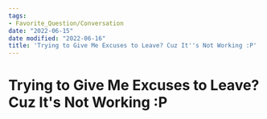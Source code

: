 ```yaml
---
tags:
- Favorite_Question/Conversation
date: "2022-06-15"
date modified: "2022-06-16"
title: 'Trying to Give Me Excuses to Leave? Cuz It''s Not Working :P'
---
```


# Trying to Give Me Excuses to Leave? Cuz It's Not Working :P
